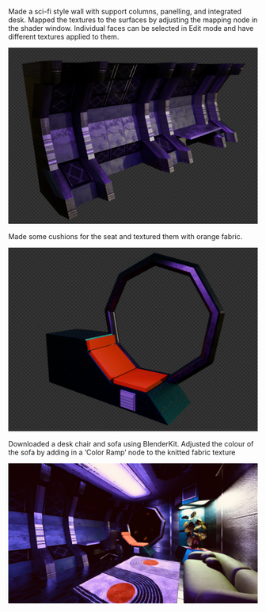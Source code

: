 
Made a sci-fi style wall with support columns, panelling, and integrated desk. Mapped the textures to the surfaces by adjusting the mapping node in the shader window. Individual faces can be selected in Edit mode and have different textures applied to them.

![support columns](/images/day-6.1.png)

Made some cushions for the seat and textured them with orange fabric.

![cushions](/images/day-6.2.png)

Downloaded a desk chair and sofa using BlenderKit. Adjusted the colour of the sofa by adding in a ‘Color Ramp’ node to the knitted fabric texture

![chair and sofa](/images/day-6.0.JPEG)



<div style="height: 1em"> </div>
